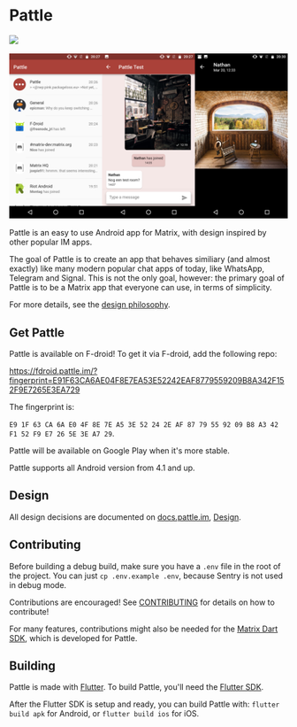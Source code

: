 # Pattle

  [![](https://img.shields.io/matrix/pattle:matrix.org.svg)](https://matrix.to/#/#pattle:matrix.org)
  
  ![Preview](/images/screenshots.png)

  Pattle is an easy to use Android app for Matrix, with
  design inspired by other popular IM apps.

  The goal of Pattle is to create an app that behaves similiary
  (and almost exactly) like many modern popular chat apps of today,
  like WhatsApp, Telegram and Signal. This is not the only goal,
  however: the primary goal of Pattle is to be a Matrix app that
  everyone can use, in terms of simplicity.

  For more details, see the
  [design philosophy](https://docs.pattle.im/design/philosophy/).

## Get Pattle
   
   Pattle is available on F-droid! To get it via F-droid, add the following repo:
   
   https://fdroid.pattle.im/?fingerprint=E91F63CA6AE04F8E7EA53E52242EAF8779559209B8A342F152F9E7265E3EA729

   The fingerprint is:

   `E9 1F 63 CA 6A E0 4F 8E 7E A5 3E 52 24 2E AF 87 79 55 92 09 B8 A3 42 F1 52 F9 E7 26 5E 3E A7 29`.

   Pattle will be available on Google Play when it's more stable.

   Pattle supports all Android version from 4.1 and up.

## Design

   All design decisions are documented on
   [docs.pattle.im](https://docs.pattle.im),
   [Design](https://docs.pattle.im/design/philosophy/).

## Contributing

   Before building a debug build, make sure you have a `.env` file in the
   root of the project. You can just `cp .env.example .env`, because
   Sentry is not used in debug mode.
   
   Contributions are encouraged! See [CONTRIBUTING](CONTRIBUTING.md) for
   details on how to contribute!

   For many features, contributions might also be needed for the
   [Matrix Dart SDK](https://git.pattle.im/pattle/library/matrix-dart-sdk),
   which is developed for Pattle.

## Building

   Pattle is made with [Flutter](https://flutter.dev/). To build Pattle,
   you'll need the [Flutter SDK](https://flutter.dev/docs/get-started/install).

   After the Flutter SDK is setup and ready, you can build Pattle with:
   `flutter build apk` for Android, or
   `flutter build ios` for iOS.

